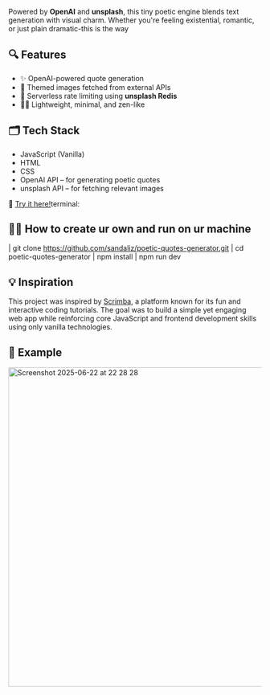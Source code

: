 Powered by **OpenAI** and **unsplash**, this tiny poetic engine blends text generation with visual charm. Whether you're feeling existential, romantic, or just plain dramatic-this is the way

## 🔍 Features

- ✨ OpenAI-powered quote generation  
- 📸 Themed images fetched from external APIs  
- 🧵 Serverless rate limiting using **unsplash Redis**  
- 🧘‍♀️ Lightweight, minimal, and zen-like

## 🗂️ Tech Stack

- JavaScript (Vanilla)
- HTML  
- CSS  
- OpenAI API – for generating poetic quotes  
- unsplash API – for fetching relevant images  

🔗 [Try it here!](https://sandaliz.github.io/poetic-quotes-generator/)terminal:

## 🏃‍♀️ How to create ur own and run on ur machine

| git clone https://github.com/sandaliz/poetic-quotes-generator.git
| cd poetic-quotes-generator
| npm install
| npm run dev


## 💡 Inspiration

This project was inspired by [Scrimba](https://scrimba.com/), a platform known for its fun and interactive coding tutorials. The goal was to build a simple yet engaging web app while reinforcing core JavaScript and frontend development skills using only vanilla technologies.

## 📸 Example
<img width="636" alt="Screenshot 2025-06-22 at 22 28 28" src="https://github.com/user-attachments/assets/45da7950-5109-436f-bb58-844dc1c2eaf8" />



